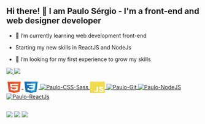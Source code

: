 ## Hi there! 👋 I am Paulo Sérgio - I'm a front-end and web designer developer
- 🌱 I’m currently learning web development front-end 
- Starting my new skills in ReactJS and NodeJs

- 🤔 I’m looking for my first experience to grow my skills
 <div>
  <a href="https://github.com/PauloHPMKT">
  <img height="180em" src="https://github-readme-stats.vercel.app/api?username=PauloHPMKT&show_icons=true&theme=dark&include_all_commits=true&count_private=true"/>
  <img height="180em" src="https://github-readme-stats.vercel.app/api/top-langs/?username=PauloHPMKT&layout=compact&langs_count=7&theme=dark"/>
</div>
<div style="display: inline_block"><br>
  <img align="center" alt="Paulo-HTML" height="30" width="40" src="https://raw.githubusercontent.com/devicons/devicon/master/icons/html5/html5-original.svg">
  <img align="center" alt="Paulo-CSS" height="30" width="40" src="https://raw.githubusercontent.com/devicons/devicon/master/icons/css3/css3-original.svg">
  <img align="center" alt="Paulo-CSS-Sass" height="30" width="40" src="https://cdn.jsdelivr.net/gh/devicons/devicon/icons/sass/sass-original.svg" />
  <img align="center" alt="Paulo-Js" height="30" width="40" src="https://raw.githubusercontent.com/devicons/devicon/master/icons/javascript/javascript-plain.svg">
 <img align="center" alt="Paulo-Git" height="30" width="40" src="https://icongr.am/devicon/git-original.svg?size=128&color=currentColor">
 <img align="center" alt="Paulo-NodeJS" height="30" width="40" src="https://cdn.jsdelivr.net/gh/devicons/devicon/icons/nodejs/nodejs-plain.svg" />
 <img align="center" alt="Paulo-ReactJs" height="30" width="40" src="https://icongr.am/devicon/react-original.svg?size=128&color=currentColor">
</div>

##
  
<div>
  <a href="https://instagram.com/dev.mais" target="_blank"><img src="https://img.shields.io/badge/-Instagram-%23E4405F?style=for-the-badge&logo=instagram&logoColor=white"   target="_blank"></a>
  <a href = "mailto:pauloserg861@gmail.com"><img src="https://img.shields.io/badge/-Gmail-%23333?style=for-the-badge&logo=gmail&logoColor=white" target="_blank"></a>
  <a href="https://www.linkedin.com/in/paulo-s%C3%A9rgio-77a355ab/" target="_blank"><img src="https://img.shields.io/badge/-LinkedIn-%230077B5?style=for-the-badge&logo=linkedin&logoColor=white" target="_blank"></a>
</div>
  
<!--
**PauloHPMKT/PauloHPMKT** is a ✨ _special_ ✨ repository because its `README.md` (this file) appears on your GitHub profile.

Here are some ideas to get you started:

- 🔭 I’m currently working on ...

- 👯 I’m looking to collaborate on ...
- 🤔 I’m looking for help with ...
- 💬 Ask me about ...
- 📫 How to reach me: ...
- 😄 Pronouns: ...
- ⚡ Fun fact: ...
-->
